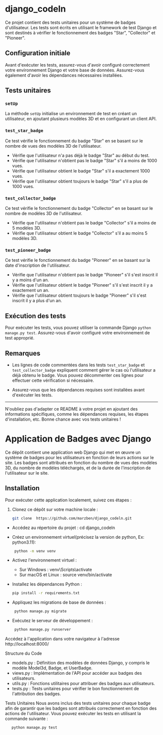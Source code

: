 # django_codeln

Ce projet contient des tests unitaires pour un système de badges d'utilisateur. Les tests sont écrits en utilisant le framework de test Django et sont destinés à vérifier le fonctionnement des badges "Star", "Collector" et "Pioneer".

## Configuration initiale

Avant d'exécuter les tests, assurez-vous d'avoir configuré correctement votre environnement Django et votre base de données. Assurez-vous également d'avoir les dépendances nécessaires installées.

## Tests unitaires

### `setUp`

La méthode `setUp` initialise un environnement de test en créant un utilisateur, en ajoutant plusieurs modèles 3D et en configurant un client API.

### `test_star_badge`

Ce test vérifie le fonctionnement du badge "Star" en se basant sur le nombre de vues des modèles 3D de l'utilisateur.

- Vérifie que l'utilisateur n'a pas déjà le badge "Star" au début du test.
- Vérifie que l'utilisateur n'obtient pas le badge "Star" s'il a moins de 1000 vues.
- Vérifie que l'utilisateur obtient le badge "Star" s'il a exactement 1000 vues.
- Vérifie que l'utilisateur obtient toujours le badge "Star" s'il a plus de 1000 vues.

### `test_collector_badge`

Ce test vérifie le fonctionnement du badge "Collector" en se basant sur le nombre de modèles 3D de l'utilisateur.

- Vérifie que l'utilisateur n'obtient pas le badge "Collector" s'il a moins de 5 modèles 3D.
- Vérifie que l'utilisateur obtient le badge "Collector" s'il a au moins 5 modèles 3D.

### `test_pioneer_badge`

Ce test vérifie le fonctionnement du badge "Pioneer" en se basant sur la date d'inscription de l'utilisateur.

- Vérifie que l'utilisateur n'obtient pas le badge "Pioneer" s'il s'est inscrit il y a moins d'un an.
- Vérifie que l'utilisateur obtient le badge "Pioneer" s'il s'est inscrit il y a exactement un an.
- Vérifie que l'utilisateur obtient toujours le badge "Pioneer" s'il s'est inscrit il y a plus d'un an.

## Exécution des tests

Pour exécuter les tests, vous pouvez utiliser la commande Django `python manage.py test`. Assurez-vous d'avoir configuré votre environnement de test approprié.

## Remarques

- Les lignes de code commentées dans les tests `test_star_badge` et `test_collector_badge` expliquent comment gérer le cas où l'utilisateur a déjà obtenu le badge. Vous pouvez décommenter ces lignes pour effectuer cette vérification si nécessaire.

- Assurez-vous que les dépendances requises sont installées avant d'exécuter les tests.

---

N'oubliez pas d'adapter ce README à votre projet en ajoutant des informations spécifiques, comme les dépendances requises, les étapes d'installation, etc. Bonne chance avec vos tests unitaires !

# Application de Badges avec Django

Ce dépôt contient une application web Django qui met en œuvre un système de badges pour les utilisateurs en fonction de leurs actions sur le site. Les badges sont attribués en fonction du nombre de vues des modèles 3D, du nombre de modèles téléchargés, et de la durée de l'inscription de l'utilisateur sur le site.

## Installation
Pour exécuter cette application localement, suivez ces étapes :

1. Clonez ce dépôt sur votre machine locale :

   ```bash
   git clone  https://github.com/marzben/django_codeln.git


- Accédez au répertoire du projet :
  cd django_codeln


- Créez un environnement virtuel(précisez la version de python, Ex: python3.11):
  ```bash
   python -m venv venv

- Activez l'environnement virtuel :
  - Sur Windows :
   venv\Scripts\activate
  - Sur macOS et Linux :
    source venv/bin/activate

- Installez les dépendances Python :
  ```bash
  pip install -r requirements.txt

- Appliquez les migrations de base de données :


   ```bash
    python manage.py migrate

- Exécutez le serveur de développement :
  ```bash
   python manage.py runserver

Accédez à l'application dans votre navigateur à l'adresse 
http://localhost:8000/


Structure du Code
* models.py : Définition des modèles de données Django, y compris le modèle Model3d, Badge, et UserBadge.
* views.py : Implémentation de l'API pour accéder aux badges des utilisateurs.
* utils.py : Fonctions utilitaires pour attribuer des badges aux utilisateurs.
* tests.py : Tests unitaires pour vérifier le bon fonctionnement de l'attribution des badges.

Tests Unitaires
Nous avons inclus des tests unitaires pour chaque badge afin de garantir que les badges sont attribués correctement en fonction des actions de l'utilisateur. Vous pouvez exécuter les tests en utilisant la commande suivante :

```bash
   python manage.py test




























